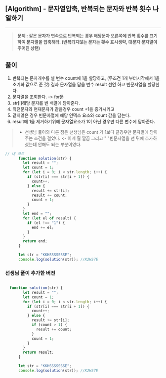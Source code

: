 ## [Algorithm] - 문자열압축, 반복되는 문자와 반복 횟수 나열하기

---



>**문제 : 같은 문자가 연속으로 반복되는 경우 해당문자 오른쪽에 반복 횟수를 표기하여 문자열을 압축해라. (반복되지않는 문자는 횟수 표시생략, 대문자 문자열이 주어진 상탠)**

## 풀이

1. 반복되는 문자개수를 셀 변수 count에 1을 할당하고, (무조건 1개 부터시작해서 1을 초기화 값으로 준 것)
 결과 문자열을 담을 변수 result 선언 하고 빈문자열을 할당한다.
2. 문자열을 조회한다. -> for문
3. str[i]해당 문자를 빈 배열에 담아준다.
4. 직전문자와 현재문자가 같을경우 count +1을 증가시키고
5. 같지않은 경우 빈문자열에 해당 인덱스 요소와 count 값을 담는다. 
6. result에 1을 제거하기위해 문자열요소가 1이 아닌 경우만 다른 변수에 담아준다.

>- 선생님 풀이와 다른 점은 선생님은 count 가 1보다 클경우만 문자열에 담아주는 조건을 걸었다. <- 이게 훨 깔끔
>그리고 " "빈문자열을 맨 뒤에 추가하셨는데 안해도 되는 부분이였다.

```js
// 내 코드
      function solution(str) {
        let result = "";
        let count = 1;
        for (let i = 0; i < str.length; i++) {
          if (str[i] === str[i + 1]) {
            count++;
          } else {
            result += str[i];
            result += count;
            count = 1;
          }
        }
        let end = "";
        for (let el of result) {
          if (el !== "1") {
            end += el;
          }
        }
        return end;
      }

      let str = "KKHSSSSSSSE";
      console.log(solution(str)); //K2HS7E
```
### 선생님 풀이 추가한 버전
```js

  function solution(str) {
        let result = "";
        let count = 1;
        for (let i = 0; i < str.length; i++) {
          if (str[i] === str[i + 1]) {
            count++;
          } else {
            result += str[i];
            if (count > 1) {
              result += count;
            }
            count = 1;
          }
        }
        return result;
      }

      let str = "KKHSSSSSSSE";
      console.log(solution(str)); //K2HS7E
```